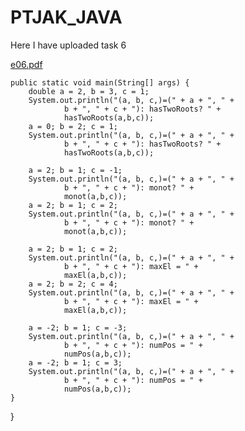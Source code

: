 # PTJAK_JAVA
Here I have uploaded task 6



[e06.pdf](https://github.com/CHINALUKHI12/PTJAK_JAVA/files/6421061/e06.pdf)

    public static void main(String[] args) {
        double a = 2, b = 3, c = 1;
        System.out.println("(a, b, c,)=(" + a + ", " +
                b + ", " + c + "): hasTwoRoots? " +
                hasTwoRoots(a,b,c));
        a = 0; b = 2; c = 1;
        System.out.println("(a, b, c,)=(" + a + ", " +
                b + ", " + c + "): hasTwoRoots? " +
                hasTwoRoots(a,b,c));

        a = 2; b = 1; c = -1;
        System.out.println("(a, b, c,)=(" + a + ", " +
                b + ", " + c + "): monot? " +
                monot(a,b,c));
        a = 2; b = 1; c = 2;
        System.out.println("(a, b, c,)=(" + a + ", " +
                b + ", " + c + "): monot? " +
                monot(a,b,c));

        a = 2; b = 1; c = 2;
        System.out.println("(a, b, c,)=(" + a + ", " +
                b + ", " + c + "): maxEl = " +
                maxEl(a,b,c));
        a = 2; b = 2; c = 4;
        System.out.println("(a, b, c,)=(" + a + ", " +
                b + ", " + c + "): maxEl = " +
                maxEl(a,b,c));

        a = -2; b = 1; c = -3;
        System.out.println("(a, b, c,)=(" + a + ", " +
                b + ", " + c + "): numPos = " +
                numPos(a,b,c));
        a = -2; b = 1; c = 3;
        System.out.println("(a, b, c,)=(" + a + ", " +
                b + ", " + c + "): numPos = " +
                numPos(a,b,c));
    }
}
